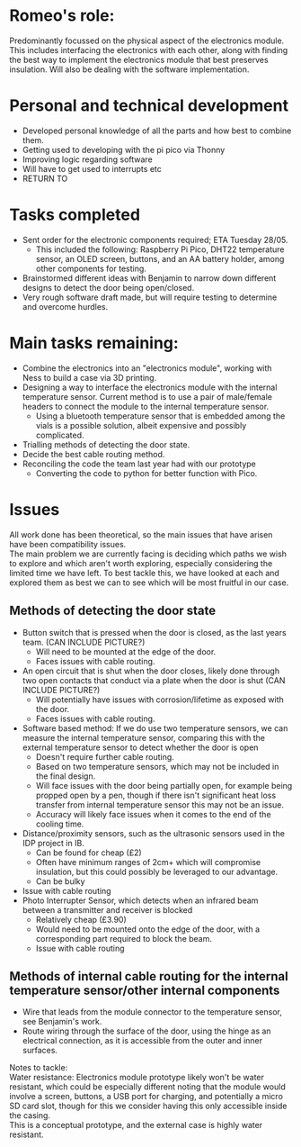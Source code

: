 # Romeo's role:
Predominantly focussed on the physical aspect of the electronics module. This includes interfacing the electronics with each other, along with finding the best way to implement the electronics module that best preserves insulation. Will also be dealing with the software implementation.


# Personal and technical development
- Developed personal knowledge of all the parts and how best to combine them.
- Getting used to developing with the pi pico via Thonny
- Improving logic regarding software
- Will have to get used to interrupts etc
- RETURN TO


# Tasks completed
- Sent order for the electronic components required; ETA Tuesday 28/05.
  - This included the following: Raspberry Pi Pico, DHT22 temperature sensor, an OLED screen, buttons, and an AA battery holder, among other components for testing.
- Brainstormed different ideas with Benjamin to narrow down different designs to detect the door being open/closed.
- Very rough software draft made, but will require testing to determine and overcome hurdles.

# Main tasks remaining:
- Combine the electronics into an "electronics module", working with Ness to build a case via 3D printing. 
- Designing a way to interface the electronics module with the internal temperature sensor. Current method is to use a pair of male/female headers to connect the module to the internal temperature sensor.
  - Using a bluetooth temperature sensor that is embedded among the vials is a possible solution, albeit expensive and possibly complicated.
- Trialling methods of detecting the door state.
- Decide the best cable routing method.
- Reconciling the code the team last year had with our prototype
  - Converting the code to python for better function with Pico.

# Issues
All work done has been theoretical, so the main issues that have arisen have been compatibility issues. 
<br> The main problem we are currently facing is deciding which paths we wish to explore and which aren't worth exploring, especially considering the limited time we have left. To best tackle this, we have looked at each and explored them as best we can to see which will be most fruitful in our case.

## Methods of detecting the door state
- Button switch that is pressed when the door is closed, as the last years team. (CAN INCLUDE PICTURE?)
  - Will need to be mounted at the edge of the door.
  - Faces issues with cable routing.
- An open circuit that is shut when the door closes, likely done through two open contacts that conduct via a plate when the door is shut (CAN INCLUDE PICTURE?)
  - Will potentially have issues with corrosion/lifetime as exposed with the door.
  - Faces issues with cable routing.
- Software based method: If we do use two temperature sensors, we can measure the internal temperature sensor, comparing this with the external temperature sensor to detect whether the door is open
  - Doesn't require further cable routing.
  - Based on two temperature sensors, which may not be included in the final design.
  - Will face issues with the door being partially open, for example being propped open by a pen, though if there isn't significant heat loss transfer from internal temperature sensor this may not be an issue.
  - Accuracy will likely face issues when it comes to the end of the cooling time. 
- Distance/proximity sensors, such as the ultrasonic sensors used in the IDP project in IB.
  - Can be found for cheap (£2)
  - Often have minimum ranges of 2cm+ which will compromise insulation, but this could possibly be leveraged to our advantage.
  - Can be bulky
- Issue with cable routing
- Photo Interrupter Sensor, which detects when an infrared beam between a transmitter and receiver is blocked
  - Relatively cheap (£3.90)
  - Would need to be mounted onto the edge of the door, with a corresponding part required to block the beam.
  - Issue with cable routing


## Methods of internal cable routing for the internal temperature sensor/other internal components
- Wire that leads from the module connector to the temperature sensor, see Benjamin's work.
- Route wiring through the surface of the door, using the hinge as an electrical connection, as it is accessible from the outer and inner surfaces.


Notes to tackle:
<br> Water resistance: Electronics module prototype likely won't be water resistant, which could be especially different noting that the module would involve a screen, buttons, a USB port for charging, and potentially a micro SD card slot, though for this we consider having this only accessible inside the casing. 
<br> This is a conceptual prototype, and the external case is highly water resistant.


